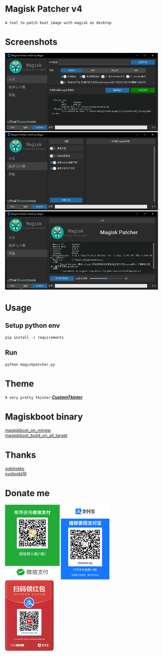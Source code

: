# Magisk Patcher v4
`A tool to patch boot image with magisk on desktop`

# Screenshots
![](screenshots/home.png)
![](screenshots/download.png)
![](screenshots/other.png)

# Usage
## Setup python env
`pip install -r requirements`

## Run
`python magiskpatcher.py`

# Theme
`A very pretty tkinter`
***[CustomTkinter](https://customtkinter.tomschimansky.com)***

# Magiskboot binary
[magiskboot_on_mingw](https://github.com/svoboda18/magiskboot)    
[magiskboot_build_on_all_target](https://github.com/ookiineko/magiskboot_build)

# Thanks
[ookiineko](https://github.com/ookiineko)    
[svoboda18](https://github.com/svoboda18) 

# Donate me
![](bin/wechat.png)
![](bin/alipay.png)
![](bin/zfbhb.png)